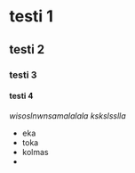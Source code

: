 # testi 1
## testi 2
### testi 3
#### testi 4

_wisoslnwnsamalalala
kskslsslla_

* eka
* toka
* kolmas
*

